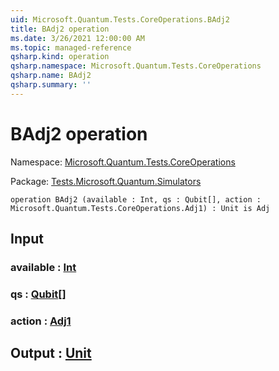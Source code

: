 ```yaml
---
uid: Microsoft.Quantum.Tests.CoreOperations.BAdj2
title: BAdj2 operation
ms.date: 3/26/2021 12:00:00 AM
ms.topic: managed-reference
qsharp.kind: operation
qsharp.namespace: Microsoft.Quantum.Tests.CoreOperations
qsharp.name: BAdj2
qsharp.summary: ''
---
```


# BAdj2 operation

Namespace: [Microsoft.Quantum.Tests.CoreOperations](xref:Microsoft.Quantum.Tests.CoreOperations)

Package: [Tests.Microsoft.Quantum.Simulators](https://nuget.org/packages/Tests.Microsoft.Quantum.Simulators)




```qsharp
operation BAdj2 (available : Int, qs : Qubit[], action : Microsoft.Quantum.Tests.CoreOperations.Adj1) : Unit is Adj
```


## Input

### available : [Int](xref:microsoft.quantum.lang-ref.int)




### qs : [Qubit](xref:microsoft.quantum.lang-ref.qubit)[]




### action : [Adj1](xref:Microsoft.Quantum.Tests.CoreOperations.Adj1)





## Output : [Unit](xref:microsoft.quantum.lang-ref.unit)

